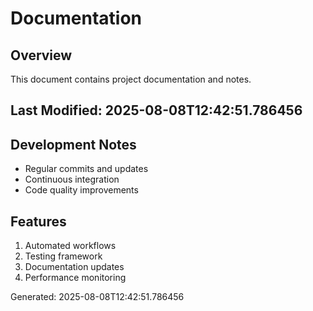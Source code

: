 # Documentation

## Overview
This document contains project documentation and notes.

## Last Modified: 2025-08-08T12:42:51.786456

## Development Notes
- Regular commits and updates
- Continuous integration
- Code quality improvements

## Features
1. Automated workflows
2. Testing framework
3. Documentation updates
4. Performance monitoring

Generated: 2025-08-08T12:42:51.786456
